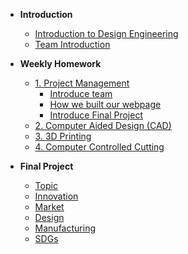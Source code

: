<!-- 侧边栏 docs/_sidebar.md -->
- **Introduction**
  - [Introduction to Design Engineering](introdesigneng.md)
  - [Team Introduction](1pm/web.md#TeamIntroduction)
- **Weekly Homework**
  - [1. Project Management](1pm/web.md)
    - [Introduce team](1pm/web.md)
    - [How we built our webpage](1pm/web.md)
    - [Introduce Final Project](finalproject.md)
  - [2. Computer Aided Design (CAD)](cad/cadprojects.md)
  - [3. 3D Printing](3dprinting/3d.md)
  - [4. Computer Controlled Cutting](computercontrolledcutting/lazercutting.md)

- **Final Project**
  - [Topic](finalproject.md#Topic)
  - [Innovation](finalproject.md#Innovation)
  - [Market](finalproject.md#Market)
  - [Design](finalproject.md#Design)
  - [Manufacturing](finalproject.md#Manufacturing)
  - [SDGs](finalproject.md#SDGs)